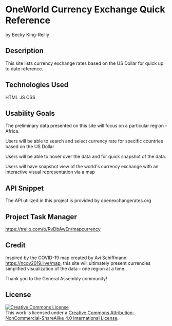 # OneWorld Currency Exchange Quick Reference

by Becky King-Reilly

## Description
This site lists currency exchange rates based on the US Dollar for quick up to date reference.

## Technologies Used
HTML
JS
CSS

## Usability Goals
The preliminary data presented on this site will focus on a particular region - Africa.

Users will be able to search and select currency rate for specific countries based on the US Dollar 

Users will be able to hover over the data and for quick snapshot of the data. 

Users will have snapshot view of the world's currency exchange with an interactive visual representation via a map 

## API Snippet
The API utilized in this project is provided by openexchangerates.org

## Project Task Manager
https://trello.com/b/RvDbAwEn/mapcurrency

## Credit

Inspired by the COVID-19 map created by Avi Schiffmann. https://ncov2019.live/map, this site will ultimately present currencies simplified visualization of the data - one region at a time.

Thank you to the General Assembly community!

## License
<a rel="license" href="http://creativecommons.org/licenses/by-nc-sa/4.0/"><img alt="Creative Commons License" style="border-width:0" src="https://i.creativecommons.org/l/by-nc-sa/4.0/88x31.png" /></a><br />This work is licensed under a <a rel="license" href="http://creativecommons.org/licenses/by-nc-sa/4.0/">Creative Commons Attribution-NonCommercial-ShareAlike 4.0 International License</a>.